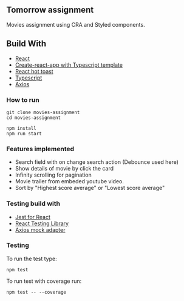 ## Tomorrow assignment

Movies assignment using CRA and Styled components.
## Build With

* [React](https://reactjs.org/)
* [Create-react-app with Typescript template](https://create-react-app.dev/docs/adding-typescript/)
* [React hot toast](https://github.com/timolins/react-hot-toast)
* [Typescript](https://www.typescriptlang.org/docs/handbook/react.html)
* [Axios](https://github.com/axios/axios)

### How to run 

```
git clone movies-assignment
cd movies-assignment
```

```
npm install
npm run start
```

### Features implemented
* Search field with on change search action (Debounce used here)
* Show details of movie by click the card
* Infinity scrolling for pagination
* Movie trailer from embeded youtube video.
* Sort by "Highest score average" or "Lowest score average"

### Testing build with

* [Jest for React](https://jestjs.io/)
* [React Testing Library](https://testing-library.com/docs/react-testing-library/intro/)
* [Axios mock adapter](https://github.com/ctimmerm/axios-mock-adapter#readme)

### Testing
To run the test type:

```
npm test
```

To run test with coverage run:

```
npm test -- --coverage
```

